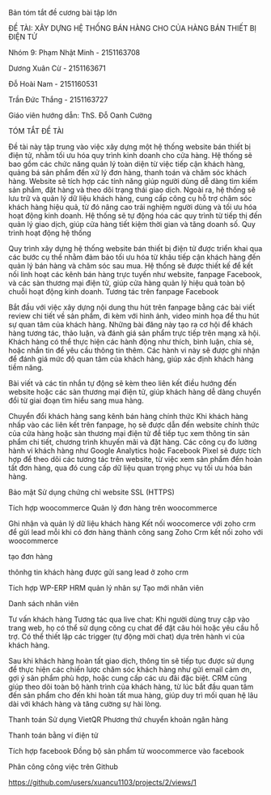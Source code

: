 Bản tóm tắt đề cương bài tập lớn



ĐỀ TÀI: XÂY DỰNG HỆ THỐNG BÁN HÀNG CHO CỦA HÀNG BÁN THIẾT BỊ ĐIỆN TỬ

Nhóm 9:
Phạm Nhật Minh - 2151163708

Dương Xuân Cừ - 2151163671

Đỗ Hoài Nam - 2151160531

Trần Đức Thắng - 2151163727




Giáo viên hướng dẫn: ThS. Đỗ Oanh Cường


TÓM TẮT ĐỀ TÀI

Đề tài này tập trung vào việc xây dựng một hệ thống website bán thiết bị điện tử, nhằm tối ưu hóa quy trình kinh doanh cho cửa hàng. Hệ thống sẽ bao gồm các chức năng quản lý toàn diện từ việc tiếp cận khách hàng, quảng bá sản phẩm đến xử lý đơn hàng, thanh toán và chăm sóc khách hàng. Website sẽ tích hợp các tính năng giúp người dùng dễ dàng tìm kiếm sản phẩm, đặt hàng và theo dõi trạng thái giao dịch.
Ngoài ra, hệ thống sẽ lưu trữ và quản lý dữ liệu khách hàng, cung cấp công cụ hỗ trợ chăm sóc khách hàng hiệu quả, từ đó nâng cao trải nghiệm người dùng và tối ưu hóa hoạt động kinh doanh. Hệ thống sẽ tự động hóa các quy trình từ tiếp thị đến quản lý giao dịch, giúp cửa hàng tiết kiệm thời gian và tăng doanh số.
Quy trình hoạt động hệ thống


Quy trình xây dựng hệ thống website bán thiết bị điện tử được triển khai qua các bước cụ thể nhằm đảm bảo tối ưu hóa từ khâu tiếp cận khách hàng đến quản lý bán hàng và chăm sóc sau mua. Hệ thống sẽ được thiết kế để kết nối linh hoạt các kênh bán hàng trực tuyến như website, fanpage Facebook, và các sàn thương mại điện tử, giúp cửa hàng quản lý hiệu quả toàn bộ chuỗi hoạt động kinh doanh.
Tương tác trên fanpage Facebook

Bắt đầu với việc xây dựng nội dung thu hút trên fanpage bằng các bài viết review chi tiết về sản phẩm, đi kèm với hình ảnh, video minh họa để thu hút sự quan tâm của khách hàng. Những bài đăng này tạo ra cơ hội để khách hàng tương tác, thảo luận, và đánh giá sản phẩm trực tiếp trên mạng xã hội.
Khách hàng có thể thực hiện các hành động như thích, bình luận, chia sẻ, hoặc nhắn tin để yêu cầu thông tin thêm. Các hành vi này sẽ được ghi nhận để đánh giá mức độ quan tâm của khách hàng, giúp xác định khách hàng tiềm năng.

Bài viết và các tin nhắn tự động sẽ kèm theo liên kết điều hướng đến website hoặc các sàn thương mại điện tử, giúp khách hàng dễ dàng chuyển đổi từ giai đoạn tìm hiểu sang mua hàng.

Chuyển đổi khách hàng sang kênh bán hàng chính thức
Khi khách hàng nhấp vào các liên kết trên fanpage, họ sẽ được dẫn đến website chính thức của cửa hàng hoặc sàn thương mại điện tử để tiếp tục xem thông tin sản phẩm chi tiết, chương trình khuyến mãi và đặt hàng.
Các công cụ đo lường hành vi khách hàng như Google Analytics hoặc Facebook Pixel sẽ được tích hợp để theo dõi các tương tác trên website, từ việc xem sản phẩm đến hoàn tất đơn hàng, qua đó cung cấp dữ liệu quan trọng phục vụ tối ưu hóa bán hàng.

Bảo mật 
Sử dụng chứng chỉ website SSL (HTTPS)


Tích hợp woocommerce
Quản lý đơn hàng trên woocommerce

	

Ghi nhận và quản lý dữ liệu khách hàng
Kết nối woocomerce với zoho crm để gửi lead mỗi khi có đơn hàng thành công sang Zoho Crm 
kết nối zoho với woocommerce

tạo đơn hàng

thônhg tin khách hàng được gửi sang lead ở zoho crm


Tích hợp WP-ERP
HRM quản lý nhân sự
Tạo mới nhân viên

Danh sách nhân viên 


Tư vấn khách hàng
Tương tác qua live chat: Khi người dùng truy cập vào trang web, họ có thể sử dụng công cụ chat để đặt câu hỏi hoặc yêu cầu hỗ trợ. Có thể thiết lập các trigger (tự động mời chat) dựa trên hành vi của khách hàng.


Sau khi khách hàng hoàn tất giao dịch, thông tin sẽ tiếp tục được sử dụng để thực hiện các chiến lược chăm sóc khách hàng như gửi email cảm ơn, gợi ý sản phẩm phù hợp, hoặc cung cấp các ưu đãi đặc biệt.
CRM cũng giúp theo dõi toàn bộ hành trình của khách hàng, từ lúc bắt đầu quan tâm đến sản phẩm cho đến khi hoàn tất mua hàng, giúp duy trì mối quan hệ lâu dài với khách hàng và tăng cường sự hài lòng.




Thanh toán 
Sử dụng VietQR
Phương thứ chuyển khoản ngân hàng 

Thanh toán bằng ví điện tử

Tích hợp facebook
Đồng bộ sản phẩm từ woocommerce vào facebook


Phân công công việc trên Github



https://github.com/users/xuancu1103/projects/2/views/1


